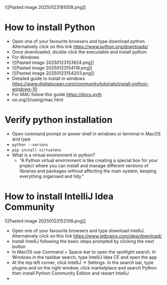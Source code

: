 ![[Pasted image 20250123181058.png]]
# How to install Python
- Open one of your favourite browsers and type download python. Alternatively click on this link https://www.python.org/downloads/
- Once downloaded, double click the executable and install python
- For Windows
- ![[Pasted image 20250123153924.png]]
- ![[Pasted image 20250123154118.png]]
- ![[Pasted image 20250123154203.png]]
- Detailed guide to install in windows https://www.digitalocean.com/community/tutorials/install-python-windows-10
- For MAC follow this guide https://docs.pyth
- on.org/3/using/mac.html

# Verify python installation
- Open command prompt or power shell in windows or terminal in MacOS and type
- ```python --verions```
- ```pip install virtualenv```
- What is a virtual environment in python?
	- "A Python virtual environment is like creating a special box for your project where you can install and manage different versions of libraries and packages without affecting the main system, keeping everything organised and tidy."

# **How to install IntelliJ Idea Community**
![[Pasted image 20250123152108.png]]
- Open one of your favourite browsers and type download intelliJ. Alternatively click on this link https://www.jetbrains.com/idea/download/
- Install IntelliJ following the basic steps prompted by clicking the next button
- In MacOS use Command + Space-bar to open the spotlight search. In Windows in the taskbar search, type IntelliJ Idea CE and open the app
- At the top left corner, click IntelliJ -> Settings. In the search bar, type plugins and on the right window, click marketplace and search Python then install Python Community Edition and restart IntelliJ
- 